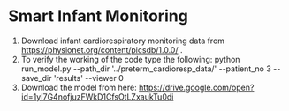 # Smart Infant Monitoring

1) Download infant cardiorespiratory monitoring data from https://physionet.org/content/picsdb/1.0.0/ . 
2) To verify the working of the code type the following: python run_model.py --path_dir '../preterm_cardioresp_data/' --patient_no 3 --save_dir 'results' --viewer 0
3) Download the model from here: https://drive.google.com/open?id=1yI7G4nofjuzFWkD1CfsOtLZxaukTu0di
